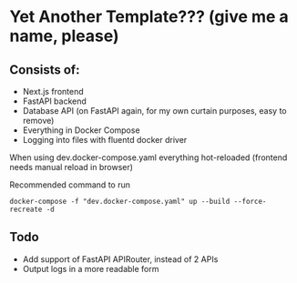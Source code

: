 # Yet Another Template??? (give me a name, please)
## Consists of:
- Next.js frontend
- FastAPI backend 
- Database API (on FastAPI again, for my own curtain purposes, easy to remove)
- Everything in Docker Compose
- Logging into files with fluentd docker driver

When using dev.docker-compose.yaml everything hot-reloaded (frontend needs manual reload in browser)

Recommended command to run
```
docker-compose -f "dev.docker-compose.yaml" up --build --force-recreate -d
```

## Todo
- Add support of FastAPI APIRouter, instead of 2 APIs
- Output logs in a more readable form
